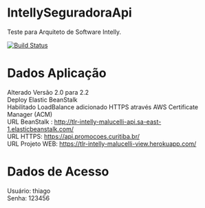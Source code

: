# IntellySeguradoraApi
Teste para Arquiteto de Software Intelly.

[![Build Status](https://travis-ci.org/tlribeiro/IntellySeguradoraApi.svg?branch=master)](https://travis-ci.org/tlribeiro/IntellySeguradoraApi)

# Dados Aplicação
Alterado Versão 2.0 para 2.2<br/>
Deploy Elastic BeanStalk<br/>
Habilitado LoadBalance adicionado HTTPS através AWS Certificate Manager (ACM)<br/>
URL BeanStalk : http://tlr-intelly-malucelli-api.sa-east-1.elasticbeanstalk.com/<br/>
URL HTTPS: https://api.promocoes.curitiba.br/<br/>
URL Projeto WEB: https://tlr-intelly-malucelli-view.herokuapp.com/<br/>

# Dados de Acesso
Usuário: thiago<br/>
Senha: 123456
